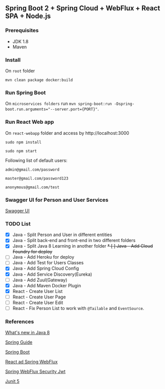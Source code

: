 ## Spring Boot 2 + Spring Cloud + WebFlux + React SPA + Node.js

### Prerequisites
 * JDK 1.8
 * Maven

### Install

On `root` folder

`mvn clean package docker:build`

### Run Spring Boot

On `microservices folders` run `mvn spring-boot:run -Dspring-boot.run.arguments="--server.port={PORT}"`.

### Run React Web app

On `react-webapp` folder and access by http://localhost:3000

```
sudo npm install

sudo npm start
```

Following list of default users:

```
admin@gmail.com/password

master@gmail.com/password123

anonymous@gmail.com/test
```

### Swagger UI for Person and User Services
[Swagger UI](http://localhost:{PORT}/swagger-ui.html)

### TODO List

* [X] Java - Split Person and User in different entities
* [X] Java - Split back-end and front-end in two different folders
* [X] Java - Split Java 8 Learning in another folder
~~* [ ] Java - Add Cloud Foundry for deploy~~
* [ ] Java - Add Heroku for deploy
* [ ] Java - Add Test for Users Classes
* [X] Java - Add Spring Cloud Config
* [X] Java - Add Service Discovery(Eureka)
* [ ] Java - Add Zuul(Gateway)
* [X] Java - Add Maven Docker Plugin
* [X] React - Create User List
* [ ] React - Create User Page
* [ ] React - Create User Edit
* [ ] React - Fix Person List to work with `@Tailable` and `EventSource`.

### References
[What's new in Java 8](https://leanpub.com/whatsnewinjava8/read)

[Spring Guide](https://spring.io/guides)

[Spring Boot](https://start.spring.io)

[React ad Spring WebFlux](https://developer.okta.com/blog/2018/09/25/spring-webflux-websockets-react)

[Spring WebFlux Security Jwt](https://github.com/raphaelDL/spring-webflux-security-jwt)

[Junit 5](https://medium.com/@GalletVictor/migration-from-junit-4-to-junit-5-d8fe38644abe)
